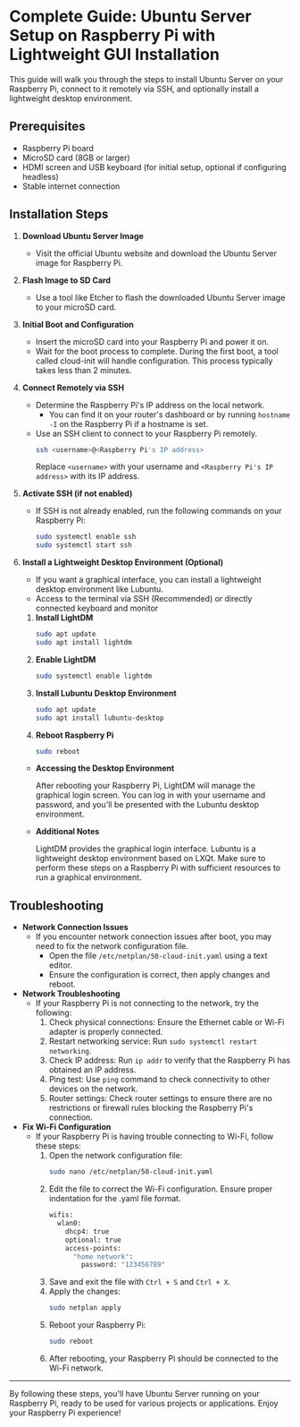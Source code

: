 # Complete Guide: Ubuntu Server Setup on Raspberry Pi with Lightweight GUI Installation
This guide will walk you through the steps to install Ubuntu Server on your Raspberry Pi, connect to it remotely via SSH, and optionally install a lightweight desktop environment.

## Prerequisites
- Raspberry Pi board
- MicroSD card (8GB or larger)
- HDMI screen and USB keyboard (for initial setup, optional if configuring headless)
- Stable internet connection

## Installation Steps
1. **Download Ubuntu Server Image**
   - Visit the official Ubuntu website and download the Ubuntu Server image for Raspberry Pi.

2. **Flash Image to SD Card**
   - Use a tool like Etcher to flash the downloaded Ubuntu Server image to your microSD card.

3. **Initial Boot and Configuration**
   - Insert the microSD card into your Raspberry Pi and power it on.
   - Wait for the boot process to complete. During the first boot, a tool called cloud-init will handle configuration. This process typically takes less than 2 minutes.

4. **Connect Remotely via SSH**
   - Determine the Raspberry Pi's IP address on the local network.
     - You can find it on your router's dashboard or by running `hostname -I` on the Raspberry Pi if a hostname is set.
   - Use an SSH client to connect to your Raspberry Pi remotely.
     ```bash
     ssh <username>@<Raspberry Pi's IP address>
     ```
     Replace `<username>` with your username and `<Raspberry Pi's IP address>` with its IP address.
   
5. **Activate SSH (if not enabled)**
   - If SSH is not already enabled, run the following commands on your Raspberry Pi:
     ```bash
     sudo systemctl enable ssh
     sudo systemctl start ssh
     ```

6. **Install a Lightweight Desktop Environment (Optional)**
   - If you want a graphical interface, you can install a lightweight desktop environment like Lubuntu.
   - Access to the terminal via SSH (Recommended) or directly connected keyboard and monitor

     
   1. **Install LightDM** 
        ```bash
        sudo apt update
        sudo apt install lightdm
        ```
   2. **Enable LightDM**
        ```bash
        sudo systemctl enable lightdm
        ```
   3. **Install Lubuntu Desktop Environment**
         ```bash
         sudo apt update
         sudo apt install lubuntu-desktop
         ```
   4. **Reboot Raspberry Pi**
         ```bash
         sudo reboot
         ```
   - **Accessing the Desktop Environment**
     
      After rebooting your Raspberry Pi, LightDM will manage the graphical login screen. You can log in with your username and password, and you'll be presented with the Lubuntu desktop environment.
   
   - **Additional Notes**
     
      LightDM provides the graphical login interface.
      Lubuntu is a lightweight desktop environment based on LXQt.
      Make sure to perform these steps on a Raspberry Pi with sufficient resources to run a graphical environment.

## Troubleshooting
- **Network Connection Issues**
  - If you encounter network connection issues after boot, you may need to fix the network configuration file.
    - Open the file `/etc/netplan/50-cloud-init.yaml` using a text editor.
    - Ensure the configuration is correct, then apply changes and reboot.
- **Network Troubleshooting**
  - If your Raspberry Pi is not connecting to the network, try the following:
    1. Check physical connections: Ensure the Ethernet cable or Wi-Fi adapter is properly connected.
    2. Restart networking service: Run `sudo systemctl restart networking`.
    3. Check IP address: Run `ip addr` to verify that the Raspberry Pi has obtained an IP address.
    4. Ping test: Use `ping` command to check connectivity to other devices on the network.
    5. Router settings: Check router settings to ensure there are no restrictions or firewall rules blocking the Raspberry Pi's connection.
- **Fix Wi-Fi Configuration**
  - If your Raspberry Pi is having trouble connecting to Wi-Fi, follow these steps:
    1. Open the network configuration file:
       ```bash
       sudo nano /etc/netplan/50-cloud-init.yaml
       ```
    2. Edit the file to correct the Wi-Fi configuration. Ensure proper indentation for the .yaml file format.
       ```bash
       wifis:
         wlan0:
           dhcp4: true
           optional: true
           access-points:
             "home network":
               password: "123456789"
       ```
    3. Save and exit the file with `Ctrl + S` and `Ctrl + X`.
    4. Apply the changes:
       ```bash
       sudo netplan apply
       ```
    5. Reboot your Raspberry Pi:
       ```bash
       sudo reboot
       ```
    6. After rebooting, your Raspberry Pi should be connected to the Wi-Fi network.

---

By following these steps, you'll have Ubuntu Server running on your Raspberry Pi, ready to be used for various projects or applications. Enjoy your Raspberry Pi experience!

